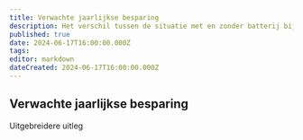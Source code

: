 ```yaml
---
title: Verwachte jaarlijkse besparing
description: Het verschil tussen de situatie met en zonder batterij bij een dynamisch contract
published: true
date: 2024-06-17T16:00:00.000Z
tags: 
editor: markdown
dateCreated: 2024-06-17T16:00:00.000Z
---
```


## Verwachte jaarlijkse besparing 

Uitgebreidere uitleg
